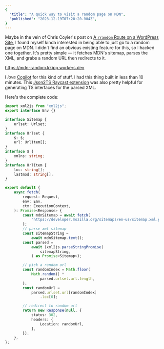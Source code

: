 ```yaml
---
{
  "title": "A quick way to visit a random page on MDN",
  "published": "2023-12-19T07:20:20.004Z",
}
---
```


Maybe in the vein of Chris Coyier's post on [A `/random` Route on a WordPress Site](https://chriscoyier.net/2023/11/29/a-random-route-on-a-wordpress-site/),
I found myself kinda interested in being able to just go to a random page on MDN. I didn't find an obvious existing feature for this, so I hacked one together.
It's pretty simple — it fetches MDN's sitemap, parses the XML, and grabs a random URL then redirects to it.

https://mdn-random.kkipp.workers.dev

I _love_ [Copilot](https://github.com/features/copilot) for this kind of stuff. I had this thing built in less than 10 minutes.
This [Json2TS Raycast extension](http://www.raycast.com/gbarba/json2ts) was also pretty helpful for generating TS interfaces for the parsed XML.

Here's the complete code:

```ts
import xml2js from "xml2js";
export interface Env {}

interface Sitemap {
	urlset: Urlset;
}
interface Urlset {
	$: $;
	url: UrlItem[];
}
interface $ {
	xmlns: string;
}
interface UrlItem {
	loc: string[];
	lastmod: string[];
}

export default {
	async fetch(
		request: Request,
		env: Env,
		ctx: ExecutionContext,
	): Promise<Response> {
		const mdnSitemap = await fetch(
			"https://developer.mozilla.org/sitemaps/en-us/sitemap.xml.gz",
		);
		// parse xml sitemap
		const sitemapString =
			await mdnSitemap.text();
		const parsed =
			await (xml2js.parseStringPromise(
				sitemapString,
			) as Promise<Sitemap>);

		// pick a random url
		const randomIndex = Math.floor(
			Math.random() *
				parsed.urlset.url.length,
		);
		const randomUrl =
			parsed.urlset.url[randomIndex]
				.loc[0];

		// redirect to random url
		return new Response(null, {
			status: 302,
			headers: {
				Location: randomUrl,
			},
		});
	},
};
```
